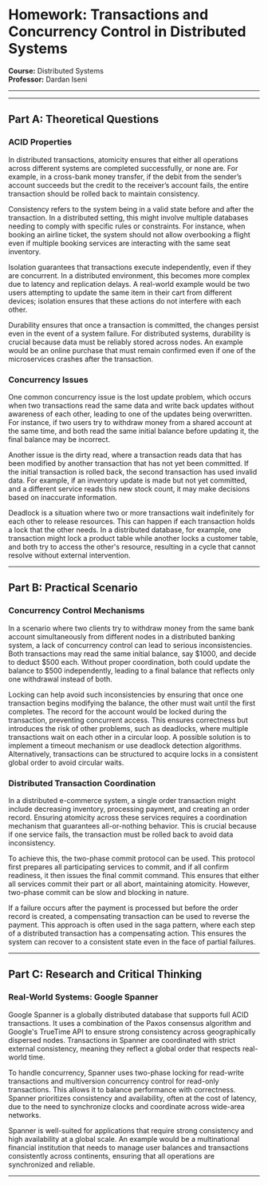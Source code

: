# Homework: Transactions and Concurrency Control in Distributed Systems  
**Course:** Distributed Systems  
**Professor:** Dardan Iseni  
 

---



---

## Part A: Theoretical Questions

### ACID Properties  

In distributed transactions, atomicity ensures that either all operations across different systems are completed successfully, or none are. For example, in a cross-bank money transfer, if the debit from the sender’s account succeeds but the credit to the receiver’s account fails, the entire transaction should be rolled back to maintain consistency.

Consistency refers to the system being in a valid state before and after the transaction. In a distributed setting, this might involve multiple databases needing to comply with specific rules or constraints. For instance, when booking an airline ticket, the system should not allow overbooking a flight even if multiple booking services are interacting with the same seat inventory.

Isolation guarantees that transactions execute independently, even if they are concurrent. In a distributed environment, this becomes more complex due to latency and replication delays. A real-world example would be two users attempting to update the same item in their cart from different devices; isolation ensures that these actions do not interfere with each other.

Durability ensures that once a transaction is committed, the changes persist even in the event of a system failure. For distributed systems, durability is crucial because data must be reliably stored across nodes. An example would be an online purchase that must remain confirmed even if one of the microservices crashes after the transaction.

### Concurrency Issues  

One common concurrency issue is the lost update problem, which occurs when two transactions read the same data and write back updates without awareness of each other, leading to one of the updates being overwritten. For instance, if two users try to withdraw money from a shared account at the same time, and both read the same initial balance before updating it, the final balance may be incorrect.

Another issue is the dirty read, where a transaction reads data that has been modified by another transaction that has not yet been committed. If the initial transaction is rolled back, the second transaction has used invalid data. For example, if an inventory update is made but not yet committed, and a different service reads this new stock count, it may make decisions based on inaccurate information.

Deadlock is a situation where two or more transactions wait indefinitely for each other to release resources. This can happen if each transaction holds a lock that the other needs. In a distributed database, for example, one transaction might lock a product table while another locks a customer table, and both try to access the other's resource, resulting in a cycle that cannot resolve without external intervention.

---

## Part B: Practical Scenario

### Concurrency Control Mechanisms  

In a scenario where two clients try to withdraw money from the same bank account simultaneously from different nodes in a distributed banking system, a lack of concurrency control can lead to serious inconsistencies. Both transactions may read the same initial balance, say $1000, and decide to deduct $500 each. Without proper coordination, both could update the balance to $500 independently, leading to a final balance that reflects only one withdrawal instead of both.

Locking can help avoid such inconsistencies by ensuring that once one transaction begins modifying the balance, the other must wait until the first completes. The record for the account would be locked during the transaction, preventing concurrent access. This ensures correctness but introduces the risk of other problems, such as deadlocks, where multiple transactions wait on each other in a circular loop. A possible solution is to implement a timeout mechanism or use deadlock detection algorithms. Alternatively, transactions can be structured to acquire locks in a consistent global order to avoid circular waits.

### Distributed Transaction Coordination  

In a distributed e-commerce system, a single order transaction might include decreasing inventory, processing payment, and creating an order record. Ensuring atomicity across these services requires a coordination mechanism that guarantees all-or-nothing behavior. This is crucial because if one service fails, the transaction must be rolled back to avoid data inconsistency.

To achieve this, the two-phase commit protocol can be used. This protocol first prepares all participating services to commit, and if all confirm readiness, it then issues the final commit command. This ensures that either all services commit their part or all abort, maintaining atomicity. However, two-phase commit can be slow and blocking in nature.

If a failure occurs after the payment is processed but before the order record is created, a compensating transaction can be used to reverse the payment. This approach is often used in the saga pattern, where each step of a distributed transaction has a compensating action. This ensures the system can recover to a consistent state even in the face of partial failures.

---

## Part C: Research and Critical Thinking

### Real-World Systems: Google Spanner  

Google Spanner is a globally distributed database that supports full ACID transactions. It uses a combination of the Paxos consensus algorithm and Google's TrueTime API to ensure strong consistency across geographically dispersed nodes. Transactions in Spanner are coordinated with strict external consistency, meaning they reflect a global order that respects real-world time.

To handle concurrency, Spanner uses two-phase locking for read-write transactions and multiversion concurrency control for read-only transactions. This allows it to balance performance with correctness. Spanner prioritizes consistency and availability, often at the cost of latency, due to the need to synchronize clocks and coordinate across wide-area networks.

Spanner is well-suited for applications that require strong consistency and high availability at a global scale. An example would be a multinational financial institution that needs to manage user balances and transactions consistently across continents, ensuring that all operations are synchronized and reliable.

---


